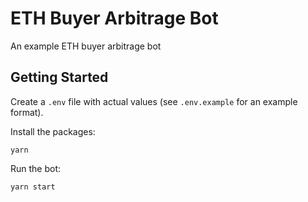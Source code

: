 # ETH Buyer Arbitrage Bot

An example ETH buyer arbitrage bot

## Getting Started

Create a `.env` file with actual values (see `.env.example` for an example format).

Install the packages:
```shell
yarn
```

Run the bot:
```shell
yarn start
```
